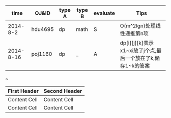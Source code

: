 |time|OJ&ID|type A|type B|evaluate|Tips|
|-|-|-|-|-|-|
|2014-8-2|hdu4695|dp|math|S|O(m^2lgn)处理线性递推第n项|
|2014-8-16|poj1160|dp|_|A|dp[i][j][k]表示x1~xi放了j个点,最后一个放在了k,储存1~k的答案|

  ~
  
|First Header  | Second Header|
| -- | -- |
|Content Cell  | Content Cell|
|Content Cell  | Content Cell|
